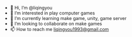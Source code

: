 - 👋 Hi, I’m @liqingyou
- 👀 I’m interested in play computer games
- 🌱 I’m currently learning make game, unity, game server
- 💞️ I’m looking to collaborate on make games
- 📫 How to reach me liqingyou1993@gmail.com
